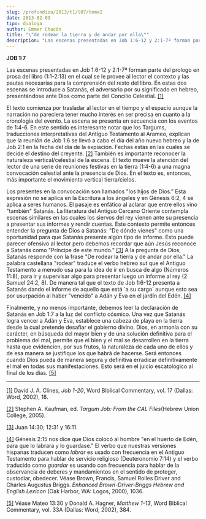```yaml
---
slug: /profundiza/2013/t1/l07/tema2
date: 2013-02-09
tipo: dialoga
author: Emmer Chacón
title: "\"de rodear la tierra y de andar por ella\""
description: "Las escenas presentadas en Job 1:6-12 y 2:1-7ª forman parte del prologo en  prosa del libro (1:1-2:13) en el cual se le provee al lector el contexto y las  pautas necesarias para la comprensión del resto del libro. En estas dos escenas  se introduce a Satanás, el adversario po..."
---
```


**JOB 1:7**

Las escenas presentadas en Job 1:6-12 y 2:1-7ª forman parte del prologo en prosa del libro (1:1-2:13) en el cual se le provee al lector el contexto y las pautas necesarias para la comprensión del resto del libro. En estas dos escenas se introduce a Satanás, el adversario por su significado en hebreo, presentándose ante Dios como parte del Concilio Celestial. [[1]](file:///C:/Documents%20and%20Settings/ifo/My%20Documents/Downloads/DE%20RODEAR%20LA%20TIERRA.docx#_ftn1 "")

El texto comienza por trasladar al lector en el tiempo y el espacio aunque la narración no pareciera tener mucho interés en ser precisa en cuanto a la cronología del evento. La escena se presenta en secuencia con los eventos de 1:4-6. En este sentido es interesante notar que los Targums, traducciones interpretativas del Antiguo Testamento al Arameo, explican que la reunión de Job 1:6 se llevó a cabo el día del año nuevo hebreo y la de Job 2:1 en la fecha del día de la expiación. Fechas estas en las cuales se decide el destino del creyente. [[2]](file:///C:/Documents%20and%20Settings/ifo/My%20Documents/Downloads/DE%20RODEAR%20LA%20TIERRA.docx#_ftn2 "") También es importante reconocer la naturaleza vertical/celestial de la escena. El texto mueve la atención del lector de una serie de reuniones festivas en la tierra (1:4-6) a una magna convocación celestial ante la presencia de Dios. En el texto es, entonces, más importante el movimiento vertical tierra/cielos.

Los presentes en la convocación son llamados "los hijos de Dios." Esta expresión no se aplica en la Escritura a los ángeles y en Génesis 6:2, 4 se aplica a seres humanos. El pasaje es enfático al aclarar que entre ellos vino "también" Satanás. La literatura del Antiguo Cercano Oriente contempla escenas similares en las cuales los siervos del rey vienen ante su presencia a presentar sus informes y rendir cuentas. Este contexto permite entonces entender la pregunta de Dios a Satanás: "De dónde vienes" como una oportunidad para que Satanás presente algún tipo de informe. Esto puede parecer ofensivo al lector pero debemos recordar que aún Jesús reconoce a Satanás como "Príncipe de este mundo." [[3]](file:///C:/Documents%20and%20Settings/ifo/My%20Documents/Downloads/DE%20RODEAR%20LA%20TIERRA.docx#_ftn3 "") A la pregunta de Dios, Satanás responde con la frase "De rodear la tierra y de andar por ella." La palabra castellana "rodear" traduce el verbo hebreo _sut_ que el Antiguo Testamento a menudo usa para la idea de ir en busca de algo (Números 11:8), para ir y supervisar algo para presentar luego un informe al rey (2 Samuel 24:2, 8). De manera tal que el texto de Job 1:6-12 presenta a Satanás dando el informe de aquello que está ´a su cargo´ aunque esto sea por usurpación al haber "vencido" a Adán y Eva en el jardín del Edén. [[4]](file:///C:/Documents%20and%20Settings/ifo/My%20Documents/Downloads/DE%20RODEAR%20LA%20TIERRA.docx#_ftn4 "")

Finalmente, y no menos importante, debemos leer la declaración de Satanás en Job 1:7 a la luz del conflicto cósmico. Una vez que Satanás logra vencer a Adán y Eva, establece una cabeza de playa en la tierra desde la cual pretende desafiar el gobierno divino. Dios, en armonía con su carácter, en búsqueda del mayor bien y de una solución definitiva para el problema del mal, permite que el bien y el mal se desarrollen en la tierra hasta que evidencien, por sus frutos, la naturaleza de cada uno de ellos y de esa manera se justifique los que habrá de hacerse. Será entonces cuando Dios pueda de manera segura y definitiva erradicar definitivamente el mal en todas sus manifestaciones. Esto será en el juicio escatológico al final de los días. [[5]](file:///C:/Documents%20and%20Settings/ifo/My%20Documents/Downloads/DE%20RODEAR%20LA%20TIERRA.docx#_ftn5 "")

* * *

[[1]](file:///C:/Documents%20and%20Settings/ifo/My%20Documents/Downloads/DE%20RODEAR%20LA%20TIERRA.docx#_ftnref1 "") David J. A. Clines, _Job 1-20_, Word Biblical Commentary, vol. 17 (Dallas: Word, 2002), 18.

[[2]](file:///C:/Documents%20and%20Settings/ifo/My%20Documents/Downloads/DE%20RODEAR%20LA%20TIERRA.docx#_ftnref2 "") Stephen A. Kaufman, ed. _Targum Job: From the CAL Files_(Hebrew Union College, 2005).

[[3]](file:///C:/Documents%20and%20Settings/ifo/My%20Documents/Downloads/DE%20RODEAR%20LA%20TIERRA.docx#_ftnref3 "") Juan 14:30; 12:31 y 16:11.

[[4]](file:///C:/Documents%20and%20Settings/ifo/My%20Documents/Downloads/DE%20RODEAR%20LA%20TIERRA.docx#_ftnref4 "") Génesis 2:15 nos dice que Dios colocó al hombre "en el huerto de Edén, para que lo labrara y lo guardase." El verbo que nuestras versiones hispanas traducen como _labrar_ es usado con frecuencia en el Antiguo Testamento para hablar de servicio religioso (Deuteronomio 7:14) y el verbo traducido como _guardar_ es usando con frecuencia para hablar de la observancia de deberes y mandamientos en el sentido de proteger, custodiar, obedecer. Véase Brown, Francis, Samuel Rolles Driver and Charles Augustus Briggs. _Enhanced Brown-Driver-Briggs Hebrew and English Lexicon_ (Oak Harbor, WA: Logos, 2000), 1036.

[[5]](file:///C:/Documents%20and%20Settings/ifo/My%20Documents/Downloads/DE%20RODEAR%20LA%20TIERRA.docx#_ftnref5 "") Véase Mateo 13:30 y Donald A. Hagner, _Matthew 1-13_, Word Biblical Commentary, vol. 33A (Dallas: Word, 2002), 384.
